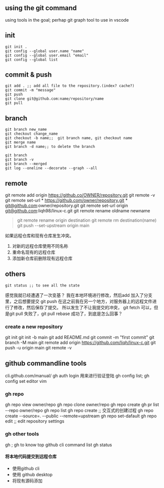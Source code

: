 ## using the git command

using tools in the goal; perhap git graph tool to use in vscode


## init 
```
git init .
git config --global user.name "name"
git config --global user.email "email"
git config --global list
```

## commit & push
```
git add . ;; add all file to the repository.(index? cache?)
git commit -m "message"
git push
git clone git@github.com:name/repository/name
git pull
```
## branch
```
git branch new_name
git checkout change_name
git checkout -b name;;  git branch name, git checkout name
git merge name
git branch -d name;; to delete the branch

git branch
git branch -v
git branch --merged
git log --oneline --decorate --graph --all
```
## remote

git remote add origin https://github.co/OWNER/repository.git
git remote -v
git remote set-url
    * https://github.com/owner/repository.git
    * git@github.com:owner/repository.git
git remote set-url origin git@github.com:liqh98/linux-c.git
git remote rename oldname newname
> git remote rename origin destination
git remote rm destination(name)
git push --set-upstream origin main

如果远程仓库和现有仓库发生冲突。
1. 对新的远程仓库使用不同名称
2. 重命名现有的远程仓库
3. 添加新仓库前删除现有远程仓库

## others
```
git status ;; to see all the state
```
感觉我就已经遭遇了一次变基？
我在本地环境进行修改，然后add 加入了分支里，之后想要提交 git push
在这之前我在另一个地方，对服务器上的远程文件进行了修改，然后保存了提交。
所以发生了不让我提交的冲突，
git fetch 可以，但是git pull 失败了，git pull rebase 成功了，到底是怎么回事？


### create a new repository
git init
git init -b main
git add README.md
git commit -m "first commit"
git branch -M main
git remote add origin https://github.com/liqh/linux-c.git
git push -u origin main
git remote -v

## github commandline tools
cli.github.com/manual/
gh auth login
用来进行验证登陆
gh config list; gh config set editor vim
### gh repo

gh repo view owner/repo
gh repo clone owner/repo
gh repo create
gh pr list --repo owner/repo
gh repo list
gh repo create ;; 交互式的创建过程
gh repo create --source=. --public --remote=upstream
gh repo set-dafault 
gh repo edit ;; edit repository settings
### gh other tools

gh ; gh to know top github cli command list
gh status


#### 将本地代码提交到远程仓库
* 使用github cli
* 使用 github desktop
* 将现有源码添加
